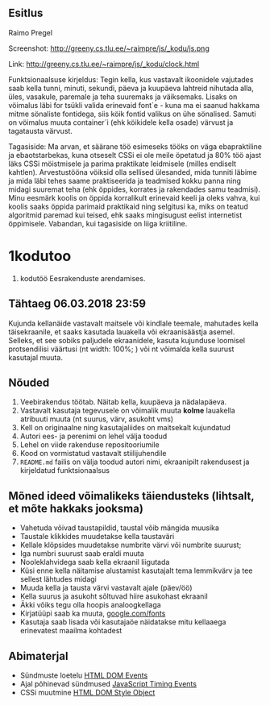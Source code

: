 ## Esitlus
Raimo Pregel

Screenshot: http://greeny.cs.tlu.ee/~raimpre/js/_kodu/js.png

Link: http://greeny.cs.tlu.ee/~raimpre/js/_kodu/clock.html


Funktsionaalsuse kirjeldus:
Tegin kella, kus vastavalt ikoonidele vajutades saab kella tunni, minuti, sekundi, päeva ja kuupäeva lahtreid nihutada alla, üles, vasakule, paremale ja teha suuremaks ja väiksemaks. Lisaks on vöimalus läbi for tsükli valida erinevaid font´e - kuna ma ei saanud hakkama mitme sönaliste fontidega, siis köik fontid valikus on ühe sönalised. Samuti on vöimalus muuta container´i (ehk köikidele kella osade) värvust ja tagatausta värvust.


Tagasiside: Ma arvan, et säärane töö esimeseks tööks on väga ebapraktiline ja ebaotstarbekas, kuna otseselt CSSi ei ole meile öpetatud ja 80% töö ajast läks CSSi möistmisele ja parima praktikate leidmisele (milles endiselt kahtlen). Arvestustööna vöiksid olla sellised ülesanded, mida tunniti läbime ja mida läbi tehes saame praktiseerida ja teadmised kokku panna ning midagi suuremat teha (ehk öppides, korrates ja rakendades samu teadmisi). 
Minu eesmärk koolis on öppida korralikult erinevaid keeli ja oleks vahva, kui koolis saaks öppida parimaid praktikaid ning selgitusi ka, miks on teatud algoritmid paremad kui teised, ehk saaks mingisugust eelist internetist öppimisele. 
Vabandan, kui tagasiside on liiga kriitiline.


# 1kodutoo
1. kodutöö Eesrakenduste arendamises.

## Tähtaeg 06.03.2018 23:59

Kujunda kellanäide vastavalt maitsele või kindlale teemale, mahutades kella täisekraanile, et saaks kasutada lauakella või ekraanisäästja asemel. Selleks, et see sobiks paljudele ekraanidele, kasuta kujunduse loomisel protsendilisi väärtusi (nt width: 100%; ) või nt võimalda kella suurust kasutajal muuta.

## Nõuded

1. Veebirakendus töötab. Näitab kella, kuupäeva ja nädalapäeva.
1. Vastavalt kasutaja tegevusele on võimalik muuta **kolme** lauakella atribuuti muuta (nt suurus, värv, asukoht vms)
1. Kell on originaalne ning kasutajaliides on maitsekalt kujundatud
1. Autori ees- ja perenimi on lehel välja toodud
1. Lehel on viide rakenduse repositooriumile
1. Kood on vormistatud vastavalt stiilijuhendile
1. `README.md` failis on välja toodud autori nimi, ekraanipilt rakendusest ja kirjeldatud funktsionaalsus

## Mõned ideed võimalikeks täiendusteks (lihtsalt, et mõte hakkaks jooksma)

* Vahetuda võivad taustapildid, taustal võib mängida muusika
* Taustale klikkides muudetakse kella taustaväri
* Kellale klõpsides muudetakse numbrite värvi või numbrite suurust;
* Iga numbri suurust saab eraldi muuta
* Nooleklahvidega saab kella ekraanil liigutada
* Küsi enne kella näitamise alustamist kasutajalt tema lemmikvärv ja tee sellest lähtudes midagi
* Muuda kella ja tausta värvi vastavalt ajale (päev/öö)
* Kella suurus ja asukoht sõltuvad hiire asukohast ekraanil
* Äkki võiks tegu olla hoopis analoogkellaga
* Kirjatüüpi saab ka muuta, [google.com/fonts](https://www.google.com/fonts)
* Kasutaja saab lisada või kasutajaöe näidatakse mitu kellaaega erinevatest maailma kohtadest

## Abimaterjal

* Sündmuste loetelu [HTML DOM Events](http://www.w3schools.com/jsref/dom_obj_event.asp)
* Ajal põhinevad sündmused [JavaScript Timing Events](http://www.w3schools.com/js/js_timing.asp)
* CSSi muutmine [HTML DOM Style Object](http://www.w3schools.com/jsref/dom_obj_style.asp)
